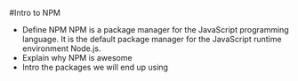 #Intro to NPM

* Define NPM
NPM is a package manager for the JavaScript programming language. It is the default package manager for the JavaScript runtime environment Node.js.
* Explain why NPM is awesome
* Intro the packages we will end up using
